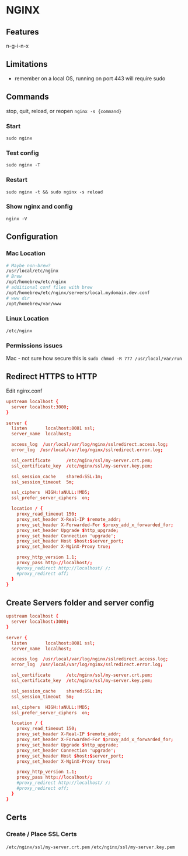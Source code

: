 # NGINX

## Features
n-g-i-n-x

## Limitations
- remember on a local OS, running on port 443 will require sudo

## Commands
stop, quit, reload, or reopen
`nginx -s {command}`

### Start
`sudo nginx`

### Test config
`sudo nginx -T`

### Restart
`sudo nginx -t && sudo nginx -s reload`

### Show nginx and config
`nginx -V`

## Configuration

### Mac Location
```bash
# Maybe non-brew?
/usr/local/etc/nginx
# Brew
/opt/homebrew/etc/nginx
# additional conf files with brew
/opt/homebrew/etc/nginx/servers/local.mydomain.dev.conf
# www dir
/opt/homebrew/var/www
```

### Linux Location
`/etc/nginx`

### Permissions issues
Mac - not sure how secure this is
`sudo chmod -R 777 /usr/local/var/run`

## Redirect HTTPS to HTTP
Edit nginx.conf
```conf
upstream localhost {
  server localhost:3000;
}
```

```conf
server {
  listen       localhost:8081 ssl;
  server_name  localhost;

  access_log  /usr/local/var/log/nginx/sslredirect.access.log;
  error_log  /usr/local/var/log/nginx/sslredirect.error.log;

  ssl_certificate      /etc/nginx/ssl/my-server.crt.pem;
  ssl_certificate_key  /etc/nginx/ssl/my-server.key.pem;

  ssl_session_cache    shared:SSL:1m;
  ssl_session_timeout  5m;

  ssl_ciphers  HIGH:!aNULL:!MD5;
  ssl_prefer_server_ciphers  on;

  location / {
    proxy_read_timeout 150;
    proxy_set_header X-Real-IP $remote_addr;
    proxy_set_header X-Forwarded-For $proxy_add_x_forwarded_for;
    proxy_set_header Upgrade $http_upgrade;
    proxy_set_header Connection 'upgrade';
    proxy_set_header Host $host:$server_port;
    proxy_set_header X-NginX-Proxy true;

    proxy_http_version 1.1;
    proxy_pass http://localhost/;
    #proxy_redirect http://localhost/ /;
    #proxy_redirect off;
  }
}
```

## Create Servers folder and server config
```conf
upstream localhost {
  server localhost:3000;
}
```

```conf
server {
  listen       localhost:8081 ssl;
  server_name  localhost;

  access_log  /usr/local/var/log/nginx/sslredirect.access.log;
  error_log  /usr/local/var/log/nginx/sslredirect.error.log;

  ssl_certificate      /etc/nginx/ssl/my-server.crt.pem;
  ssl_certificate_key  /etc/nginx/ssl/my-server.key.pem;

  ssl_session_cache    shared:SSL:1m;
  ssl_session_timeout  5m;

  ssl_ciphers  HIGH:!aNULL:!MD5;
  ssl_prefer_server_ciphers  on;

  location / {
    proxy_read_timeout 150;
    proxy_set_header X-Real-IP $remote_addr;
    proxy_set_header X-Forwarded-For $proxy_add_x_forwarded_for;
    proxy_set_header Upgrade $http_upgrade;
    proxy_set_header Connection 'upgrade';
    proxy_set_header Host $host:$server_port;
    proxy_set_header X-NginX-Proxy true;

    proxy_http_version 1.1;
    proxy_pass http://localhost/;
    #proxy_redirect http://localhost/ /;
    #proxy_redirect off;
  }
}
```

## Certs

### Create / Place SSL Certs
`/etc/nginx/ssl/my-server.crt.pem`
`/etc/nginx/ssl/my-server.key.pem`
